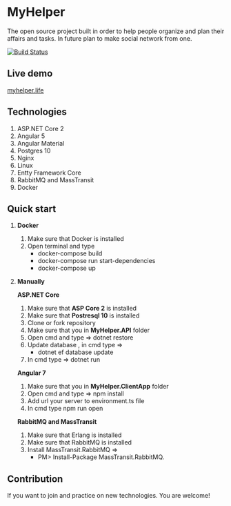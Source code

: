 # MyHelper

The open source project built in order to help people organize and plan their affairs and tasks.
In future plan to make social network from one.

[![Build Status](https://dev.azure.com/PavloHrudiev/MyHelper/_apis/build/status/pastore.MyHelper?branchName=master)](https://dev.azure.com/PavloHrudiev/MyHelper/_build/latest?definitionId=1&branchName=master)

**Live demo**
----------------
[myhelper.life](https://myhelper.life)

**Technologies**
----------------
1. ASP.NET Core 2
2. Angular 5
3. Angular Material
4. Postgres 10
5. Nginx
6. Linux
7. Entty Framework Core
8. RabbitMQ and MassTransit
9. Docker

**Quick start**
----------------
1) **Docker**
   1. Make sure that Docker is installed
   2. Open terminal and type 
        - docker-compose build
        - docker-compose run start-dependencies
        - docker-compose up

2) **Manually**

    **ASP.NET Core**

    1. Make sure that **ASP Core 2** is installed 
    2. Make sure that **Postresql 10** is installed 
    3. Clone or fork repository
    4. Make sure that you in **MyHelper.API** folder
    5. Open cmd and type => dotnet restore
    6. Update database , in cmd type => 
        - dotnet ef database update
    7. In cmd type => dotnet run 

    **Angular 7**

    1. Make sure that you in **MyHelper.ClientApp** folder
    2. Open cmd and type => npm install
    3. Add url your server to environment.ts file
    4. In cmd type npm run open

    **RabbitMQ and MassTransit**

    1. Make sure that Erlang is installed
    2. Make sure that RabbitMQ is installed
    3. Install MassTransit.RabbitMQ =>
        - PM> Install-Package MassTransit.RabbitMQ.

**Contribution**
----------------

If you want to join and practice on new technologies.
You are welcome!
